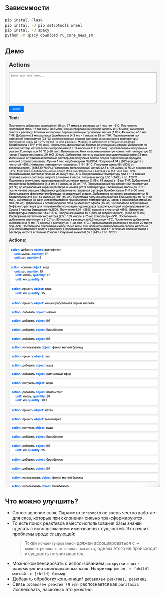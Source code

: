 ## Зависимости
```bash
pip install Flask
pip install -U pip setuptools wheel
pip install -U spacy
python -m spacy download ru_core_news_sm
```

## Демо
![](images/img.png)
![](images/img_1.png)

## Что можно улучшить?
- Сопоставление слов. Параметр `threshold` не очень честно работает
для слов, которые при склонении сильно трансформируются.
- То есть поиск реактивов вместо использования базы знаний сделать с использованием
именованных сущностей. Это решит проблемы вроде следующей:
    > Токен `концентрированной` должен ассоциироваться с -> `концентрированная серная кислота`, 
    > однако этого не происходит и сущность не учитывается.
- Можно компенсировать с использованием `раскрутки вниз` - рассмотрения всех связанных слов.
Например `фенил -> [child] магний -> [child] бромид`.
- Добавить обработку конъюнкций `добавляем реактив1, реактив2`.
- Связь `добавляем реактив (9 мл)` распознается как `parataxis`. 
Исследовать, насколько это уместно.